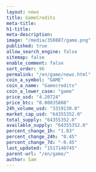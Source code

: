 ```yaml
---
layout: news
title: GameCredits
meta-title: 
h1-title: 
meta-description: 
image: "/media/350887/game.png"
published: true
allow_search_engine: false
sitemap: false
enable_comment: false
sort_order: 96
permalink: "/en/game/news.html"
coin_a_symbol: "GAME"
coin_a_name: "Gamecredits"
coin_a_lower_case: "game"
price_usd: "4.20724"
price_btc: "0.00035808"
24h_volume_usd: "3319130.0"
market_cap_usd: "64355352.0"
total_supply: "64355352.0"
available_supply: "64355352.0"
percent_change_1h: "1.03"
percent_change_24h: "0.45"
percent_change_7d: "-0.45"
last_updated: "1517140745"
parent-url: "/en/game/"
author: Sam
---
```


